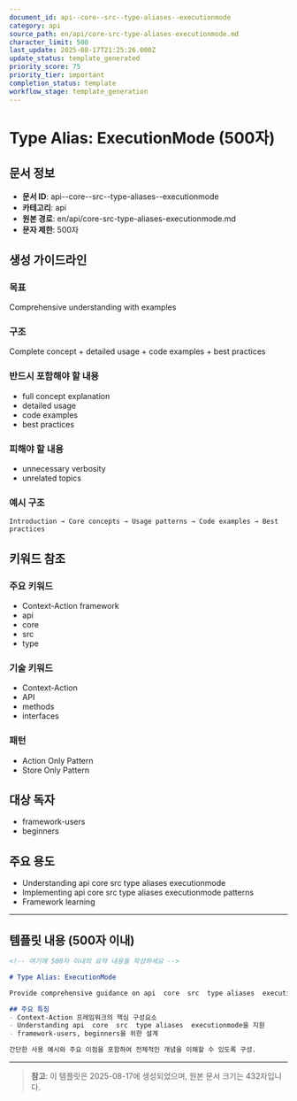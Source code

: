 ```yaml
---
document_id: api--core--src--type-aliases--executionmode
category: api
source_path: en/api/core-src-type-aliases-executionmode.md
character_limit: 500
last_update: 2025-08-17T21:25:26.000Z
update_status: template_generated
priority_score: 75
priority_tier: important
completion_status: template
workflow_stage: template_generation
---
```


# Type Alias: ExecutionMode (500자)

## 문서 정보
- **문서 ID**: api--core--src--type-aliases--executionmode
- **카테고리**: api
- **원본 경로**: en/api/core-src-type-aliases-executionmode.md
- **문자 제한**: 500자

## 생성 가이드라인

### 목표
Comprehensive understanding with examples

### 구조
Complete concept + detailed usage + code examples + best practices

### 반드시 포함해야 할 내용
- full concept explanation
- detailed usage
- code examples
- best practices

### 피해야 할 내용  
- unnecessary verbosity
- unrelated topics

### 예시 구조
```
Introduction → Core concepts → Usage patterns → Code examples → Best practices
```

## 키워드 참조

### 주요 키워드
- Context-Action framework
- api
- core
- src
- type

### 기술 키워드
- Context-Action
- API
- methods
- interfaces

### 패턴
- Action Only Pattern
- Store Only Pattern

## 대상 독자
- framework-users
- beginners

## 주요 용도
- Understanding api  core  src  type aliases  executionmode
- Implementing api  core  src  type aliases  executionmode patterns
- Framework learning

---

## 템플릿 내용 (500자 이내)

```markdown
<!-- 여기에 500자 이내의 요약 내용을 작성하세요 -->

# Type Alias: ExecutionMode

Provide comprehensive guidance on api  core  src  type aliases  executionmode

## 주요 특징
- Context-Action 프레임워크의 핵심 구성요소
- Understanding api  core  src  type aliases  executionmode을 지원
- framework-users, beginners을 위한 설계

간단한 사용 예시와 주요 이점을 포함하여 전체적인 개념을 이해할 수 있도록 구성.
```

---

> **참고**: 이 템플릿은 2025-08-17에 생성되었으며, 
> 원본 문서 크기는 432자입니다.
